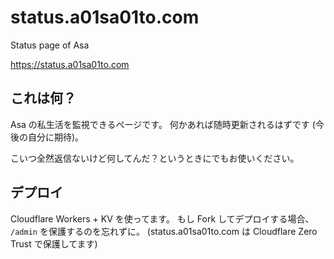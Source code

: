 # status.a01sa01to.com

Status page of Asa

<https://status.a01sa01to.com>

## これは何？

Asa の私生活を監視できるページです。
何かあれば随時更新されるはずです (今後の自分に期待)。

こいつ全然返信ないけど何してんだ？というときにでもお使いください。

## デプロイ

Cloudflare Workers + KV を使ってます。
もし Fork してデプロイする場合、 `/admin` を保護するのを忘れずに。
(status.a01sa01to.com は Cloudflare Zero Trust で保護してます)
